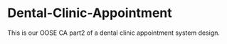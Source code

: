 # Dental-Clinic-Appointment
This is our OOSE CA part2 of a dental clinic appointment system design.
